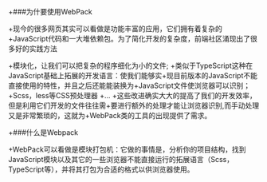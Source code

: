 +###为什要使用WebPack

+现今的很多网页其实可以看做是功能丰富的应用，它们拥有着复杂的+JavaScript代码和一大堆依赖包。为了简化开发的复杂度，前端社区涌现出了很多好的实践方法

+模块化，让我们可以把复杂的程序细化为小的文件;
+类似于TypeScript这种在JavaScript基础上拓展的开发语言：使我们能够实+现目前版本的JavaScript不能直接使用的特性，并且之后还能能装换为+JavaScript文件使浏览器可以识别；
+Scss，less等CSS预处理器
+...
+这些改进确实大大的提高了我们的开发效率，但是利用它们开发的文件往往需+要进行额外的处理才能让浏览器识别,而手动处理又是非常繁琐的，这就为+WebPack类的工具的出现提供了需求。

+###什么是Webpack

+WebPack可以看做是模块打包机：它做的事情是，分析你的项目结构，找到JavaScript模块以及其它的一些浏览器不能直接运行的拓展语言（Scss，TypeScript等），并将其打包为合适的格式以供浏览器使用。
